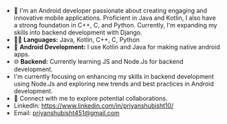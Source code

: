 - 👋 I'm an Android developer passionate about creating engaging and innovative mobile applications. Proficient in Java and Kotlin, I also have a strong foundation in C++, C, and Python. Currently, I'm expanding my skills into backend development with Django.
- 👨‍💻 **Languages:** Java, Kotlin, C++, C, Python
- 📲 **Android Development:** I use Kotlin and Java for making native android apps.
- 🌐 **Backend:** Currently learning JS and Node.Js for backend development.
- I'm currently focusing on enhancing my skills in backend development using Node.Js and exploring new trends and best practices in Android development.
- 👀 Connect with me to explore potential collaborations.
- LinkedIn: https://www.linkedin.com/in/priyanshubisht10/
- Email: priyanshubisht451@gmail.com


